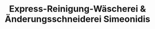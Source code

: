 ---
title: "Express-Reinigung-Wäscherei & Änderungsschneiderei Simeonidis"
url: /muelheim-an-der-ruhr/express-reinigung-waescherei-und-aenderungsschneiderei-simeonidis/
shop: Wäscherei
---